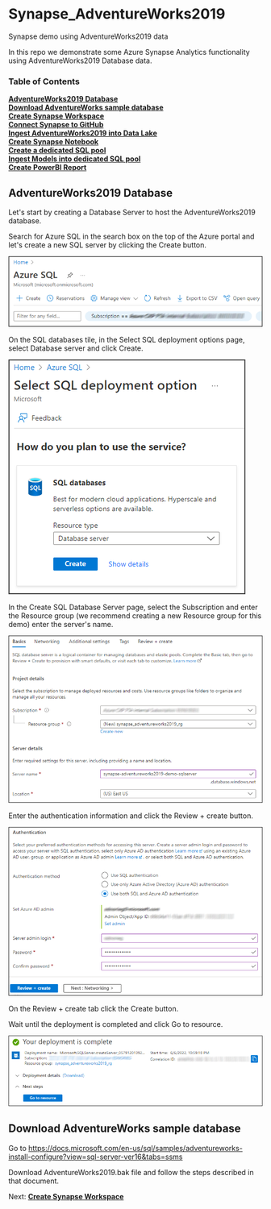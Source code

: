# Synapse_AdventureWorks2019
Synapse demo using AdventureWorks2019 data

In this repo we demonstrate some Azure Synapse Analytics functionality using AdventureWorks2019 Database data.

### Table of Contents

**[AdventureWorks2019 Database](#adventureworks2019-database)**<br>
**[Download AdventureWorks sample database](#download-adventureworks-sample-database)**<br>
**[Create Synapse Workspace](documentation/Create_Synapse_Workspace.md#create-synapse-workspace)**<br>
**[Connect Synapse to GitHub](documentation/Create_Synapse_Workspace.md#connect-synapse-to-github)**<br>
**[Ingest AdventureWorks2019 into Data Lake](documentation/Ingest_To_DataLake.md#ingest-adventureworks2019-into-data-lake)**<br>
**[Create Synapse Notebook](documentation/Synapse_Notebook.md#create-synapse-notebook)**<br>
**[Create a dedicated SQL pool](documentation/Ingest_To_DW.md#create-a-dedicated-sql-pool)**<br>
**[Ingest Models into dedicated SQL pool](documentation/Ingest_To_DW.md#ingest-model-into-dedicated-sql-pool)**<br>
**[Create PowerBI Report](PowerBI_Report.md#create-powerbi-report)**<br>

## AdventureWorks2019 Database

Let's start by creating a Database Server to host the AdventureWorks2019 database.

Search for Azure SQL in the search box on the top of the Azure portal and let's create a new SQL server by clicking the Create button.

![Create SQL Database](./images/CreateSQLDatabase.png)

On the SQL databases tile, in the Select SQL deployment options page, select Database server and click Create.

![Create SQL Database](./images/CreateSQLDatabaseI.png)

In the Create SQL Database Server page, select the Subscription and enter the Resource group (we recommend creating a new Resource group for this demo) enter the server's name.

![Create SQL Database](./images/CreateSQLDatabaseII.png)

Enter the authentication information and click the Review + create button.

![Create SQL Database](./images/CreateSQLDatabaseIII.png)

On the Review + create tab click the Create button.

Wait until the deployment is completed and click Go to resource.

![Create SQL Database](./images/CreateSQLDatabaseIV.png)

## Download AdventureWorks sample database

Go to https://docs.microsoft.com/en-us/sql/samples/adventureworks-install-configure?view=sql-server-ver16&tabs=ssms

Download AdventureWorks2019.bak file and follow the steps described in that document.

Next: **[Create Synapse Workspace](documentation/Create_Synapse_Workspace.md#create-synapse-workspace)**<br>
